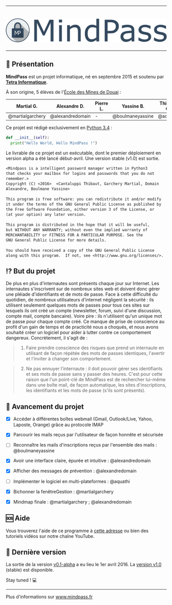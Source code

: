 ﻿---

# [![MindPass](https://raw.githubusercontent.com/MindPass/Code/master/Interface%5Fgraphique/PyQt/ressources/MindPass-logoHQ.png)](http://www.mindpass.fr/)

---

## :two_men_holding_hands: Présentation

**MindPass** est un projet informatique, né en septembre 2015 et soutenu par **[Tetra Informatique](http://www.tetra-informatique.com/)**.

À son origine, 5 élèves de l'[École des Mines de Douai](http://www.mines-douai.fr/) :

Martial G. | Alexandre D. | Pierre L. | Yassine B. | Thibaut C.
------------ | ------------- | ------------- | ------------- | -------------
@martialgarchery | @alexandredomain | - | @boulmaneyassine | @aquathi

Ce projet est rédigé exclusivement en [Python 3.4](https://docs.python.org/3.4/) :

```python
def __init__(self):
  print("Hello World, Hello MindPass !")
```

Le livrable de ce projet est un exécutable, dont le premier déploiement en version alpha a été lancé début-avril. Une version stable (v1.0) est sortie.

    <Mindpass is a intelligent password manager written in Python3
    that checks your mailbox for logins and passwords that you do not remember.>
    Copyright (C) <2016>  <Cantaluppi Thibaut, Garchery Martial, Domain Alexandre, Boulmane Yassine>

    This program is free software: you can redistribute it and/or modify
    it under the terms of the GNU General Public License as published by
    the Free Software Foundation, either version 3 of the License, or
    (at your option) any later version.

    This program is distributed in the hope that it will be useful,
    but WITHOUT ANY WARRANTY; without even the implied warranty of
    MERCHANTABILITY or FITNESS FOR A PARTICULAR PURPOSE. See the
    GNU General Public License for more details.

    You should have received a copy of the GNU General Public License
    along with this program.  If not, see <http://www.gnu.org/licenses/>.

## :interrobang: But du projet

De plus en plus d'internautes sont présents chaque jour sur Internet. Les internautes s'inscrivent sur de nombreux sites web et doivent donc gérer une pléiade d'identifiants et de mots de passe. Face à cette difficulté du quotidien, de nombreux utilisateurs d'internet négligent la sécurité : ils utilisent seulement quelques mots de passes pour tous ces sites sur lesquels ils ont créé un compte (newsletter, forum, suivi d'une discussion, compte mail, compte bancaire). Voire pire : ils n'utilisent qu'un unique mot de passe pour chaque compte créé. Ce manque de prise de conscience au profit d'un gain de temps et de practicité nous a choqués, et nous avons souhaité créer un logiciel pour aider à lutter contre ce comportement dangereux. Concrètement, il s'agit de :

> 1. Faire prendre conscience des risques que prend un internaute en utilisant de façon répétée des mots de passes identiques, l'avertir et l'inviter à changer son comportement.

> 2. Ne pas ennuyer l'internaute : il doit pouvoir gérer ses identifiants et ses mots de passe sans y passer des heures. C'est pour cette raison que l'un point-clé de MindPass est de rechercher lui-même dans une boîte mail, de façon automatique, les sites d'inscriptions, les identifiants et les mots de passe (s'ils sont présents).


## :wrench: Avancement du projet

- [x] Accéder à différentes boîtes webmail (Gmail, Outlook/Live, Yahoo, Laposte, Orange) grâce au protocole IMAP

- [x] Parcourir les mails reçus par l'utilisateur de façon honnête et sécurisée

- [ ] Reconnaître les mails d'inscriptions reçus par l'ensemble des mails : @boulmaneyassine

- [x] Avoir une interface claire, épurée et intuitive : @alexandredomain

- [x] Afficher des messages de prévention : @alexandredomain

- [ ] Implémenter le logiciel en multi-plateformes : @aquathi

- [x] Bichonner la fenêtreGestion : @martialgarchery

- [x] Mindmap finale : @martialgarchery ; @alexandredomain


## :sos: Aide

Vous trouverez l'aide de ce programme à [cette adresse](https://github.com/MindPass/Code/wiki/Aide) ou bien des tutoriels vidéos sur notre chaîne YouTube.


## :floppy_disk: Dernière version

La sortie de la version [v0.1-alpha](https://github.com/MindPass/Code/releases/tag/v0.1-alpha) a eu lieu le 1er avril 2016. La [version v1.0](https://github.com/MindPass/Code/releases/tag/1.0) (stable) est disponible.

Stay tuned ! :computer:


---

Plus d'informations sur www.mindpass.fr

